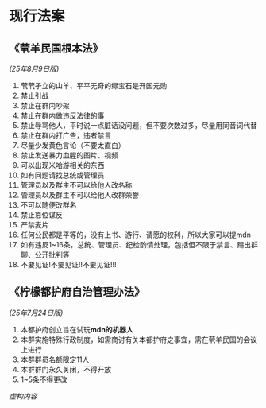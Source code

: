 # 现行法案
## 《茕羊民国根本法》
*(25年8月9日版)*<br>  
1. 茕茕孑立的山羊、平平无奇的绿宝石是开国元勋<br>
2. 禁止引战<br>  
3. 禁止在群内吵架<br>  
4. 禁止在群内做违反法律的事<br> 
5. 禁止辱骂他人，平时说一点脏话没问题，但不要次数过多，尽量用同音词代替<br> 
6. 禁止在群内打广告，违者禁言<br>  
7. 尽量少发黄色言论（不要太直白）<br>  
8. 禁止发送暴力血腥的图片、视频<br>  
9. 可以出现米哈游相关的东西<br>  
10. 如有问题请找总统或管理员<br>  
11. 管理员以及群主不可以给他人改名称<br>  
12. 管理员以及群主不可以给他人改群荣誉<br>  
13. 不可以随便改群名<br>  
14. 禁止篡位谋反<br>  
15. 严禁麦片<br>  
16. 任何公民都是平等的，没有上书、游行、请愿的权利，所以大家可以提mdn<br>  
17. 如有违反1~16条，总统、管理员、纪检酌情处理，包括但不限于禁言、踢出群聊、公开批判等<br>  
18. 不要见证!不要见证!!不要见证!!!  
## 《柠檬都护府自治管理办法》
*(25年7月24日版)* <br> 
1. 本都护府创立旨在试玩**mdn的机器人** <br> 
2. 本群实施特殊行政制度，如需商讨有关本都护府之事宜，需在茕羊民国的会议上进行<br>  
3. 本群群员名额限定11人<br>  
4. 本群群门永久关闭，不得开放<br>  
5. 1~5条不得更改<br>

*虚构内容*

<div id="giscus"></div>
<script src="https://giscus.app/client.js"
        data-repo="nomdn/GoatBook-Source"
        data-repo-id="R_kgDOPXYjCw"
        data-category="General"
        data-category-id="DIC_kwDOPXYjC84Ctwim"
        data-mapping="title"
        data-strict="0"
        data-reactions-enabled="1"
        data-emit-metadata="0"
        data-input-position="top"
        data-theme="preferred_color_scheme"
        data-lang="zh-CN"
        crossorigin="anonymous"
        async>
</script>
